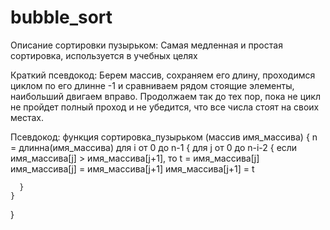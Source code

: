 # bubble_sort

Описание сортировки пузырьком:
  Самая медленная и простая сортировка, используется в учебных целях

Краткий псевдокод:
  Берем массив, сохраняем его длину, проходимся циклом по его длинне -1 и сравниваем рядом стоящие элементы, наибольший двигаем вправо.
  Продолжаем так до тех пор, пока не цикл не пройдет полный проход и не убедится, что все числа стоят на своих местах.

Псевдокод:
функция сортировка_пузырьком (массив имя_массива) {
  n = длинна(имя_массива)
    для i от 0 до n-1 {
      для j от 0 до n-i-2 { 
        если имя_массива[j] > имя_массива[j+1],
          то 
            t = имя_массива[j]
            имя_массива[j] = имя_массива[j+1]
            имя_массива[j+1] = t
          
      } 
    }
}
